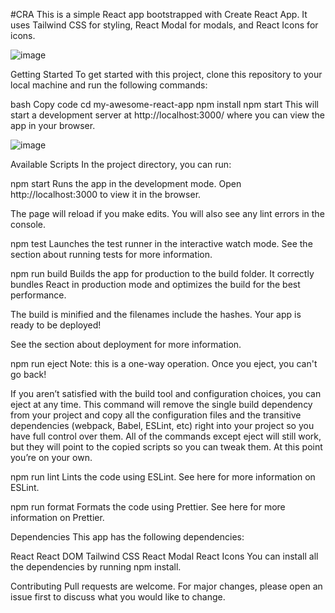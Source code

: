 #CRA
This is a simple React app bootstrapped with Create React App. It uses Tailwind CSS for styling, React Modal for modals, and React Icons for icons.


![image](https://user-images.githubusercontent.com/107535441/229513991-105cee5b-3663-41e0-b100-ba4a26c68fc6.png)


Getting Started
To get started with this project, clone this repository to your local machine and run the following commands:

bash
Copy code
cd my-awesome-react-app
npm install
npm start
This will start a development server at http://localhost:3000/ where you can view the app in your browser.

![image](https://user-images.githubusercontent.com/107535441/229514154-01308fd8-0f17-463c-90c8-4a2b50498d53.png)


Available Scripts
In the project directory, you can run:

npm start
Runs the app in the development mode.
Open http://localhost:3000 to view it in the browser.

The page will reload if you make edits.
You will also see any lint errors in the console.

npm test
Launches the test runner in the interactive watch mode.
See the section about running tests for more information.

npm run build
Builds the app for production to the build folder.
It correctly bundles React in production mode and optimizes the build for the best performance.

The build is minified and the filenames include the hashes.
Your app is ready to be deployed!

See the section about deployment for more information.

npm run eject
Note: this is a one-way operation. Once you eject, you can't go back!

If you aren’t satisfied with the build tool and configuration choices, you can eject at any time. This command will remove the single build dependency from your project and copy all the configuration files and the transitive dependencies (webpack, Babel, ESLint, etc) right into your project so you have full control over them. All of the commands except eject will still work, but they will point to the copied scripts so you can tweak them. At this point you’re on your own.

npm run lint
Lints the code using ESLint.
See here for more information on ESLint.

npm run format
Formats the code using Prettier.
See here for more information on Prettier.

Dependencies
This app has the following dependencies:

React
React DOM
Tailwind CSS
React Modal
React Icons
You can install all the dependencies by running npm install.

Contributing
Pull requests are welcome. For major changes, please open an issue first to discuss what you would like to change.
